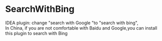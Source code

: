 # SearchWithBing
IDEA plugin: change "search with Google "to "search with bing",</br>
In China, if you are not comfortable with Baidu and Google,you can install this plugin to search with Bing
